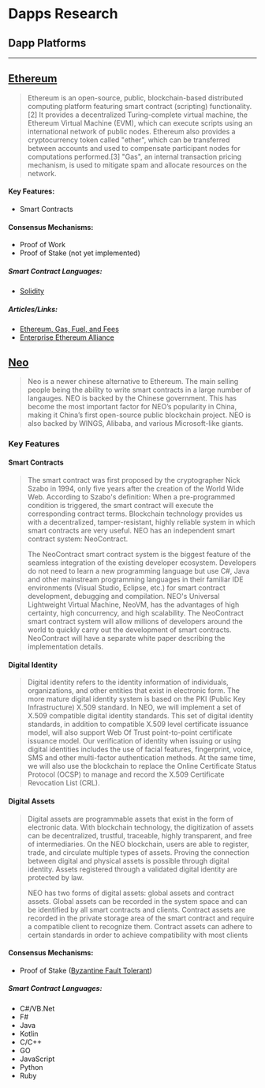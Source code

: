 # Dapps Research

## Dapp Platforms
----
## [Ethereum](https://www.ethereum.org/)

> Ethereum is an open-source, public, blockchain-based distributed computing 
platform featuring smart contract (scripting) functionality.[2] It provides
a decentralized Turing-complete virtual machine, the Ethereum Virtual Machine 
(EVM), which can execute scripts using an international network of public nodes.
Ethereum also provides a cryptocurrency token called "ether", which can be 
transferred between accounts and used to compensate participant nodes for 
computations performed.[3] "Gas", an internal transaction pricing mechanism, is
used to mitigate spam and allocate resources on the network.

#### Key Features:
  * Smart Contracts

#### Consensus Mechanisms:
  * Proof of Work
  * Proof of Stake (not yet implemented)

##### Smart Contract Languages:
 * [Solidity](https://solidity.readthedocs.io/en/develop/)

##### Articles/Links:

 * [Ethereum, Gas, Fuel, and Fees](https://media.consensys.net/ethereum-gas-fuel-and-fees-3333e17fe1dc)
 * [Enterprise Ethereum Alliance](https://entethalliance.org/)


## [Neo](https://www.neo.org)

> Neo is a newer chinese alternative to Ethereum. The main selling people being the
ability to write smart contracts in a large number of langauges.  NEO is backed
by the Chinese government. This has become the most important factor for NEO’s
popularity in China, making it China’s first open-source public blockchain
project. NEO is also backed by WINGS, Alibaba, and various Microsoft-like
giants.

### Key Features

#### Smart Contracts
> The smart contract was first proposed by the cryptographer Nick Szabo in 1994,
> only five years after the creation of the World Wide Web. According to Szabo's
> definition: When a pre-programmed condition is triggered, the smart contract
> will execute the corresponding contract terms. Blockchain technology provides
> us with a decentralized, tamper-resistant, highly reliable system in which
> smart contracts are very useful. NEO has an independent smart contract system:
> NeoContract.
>
> The NeoContract smart contract system is the biggest feature of the seamless
> integration of the existing developer ecosystem. Developers do not need to
> learn a new programming language but use C#, Java and other mainstream
> programming languages in their familiar IDE environments (Visual Studio,
> Eclipse, etc.) for smart contract development, debugging and compilation.
> NEO's Universal Lightweight Virtual Machine, NeoVM, has the advantages of high
> certainty, high concurrency, and high scalability. The NeoContract smart
> contract system will allow millions of developers around the world to quickly
> carry out the development of smart contracts. NeoContract will have a separate
> white paper describing the implementation details.

#### Digital Identity

> Digital identity refers to the identity information of individuals,
> organizations, and other entities that exist in electronic form. The more
> mature digital identity system is based on the PKI (Public Key Infrastructure)
> X.509 standard. In NEO, we will implement a set of X.509 compatible digital
> identity standards. This set of digital identity standards, in addition to
> compatible X.509 level certificate issuance model, will also support Web Of
> Trust point-to-point certificate issuance model. Our verification of identity
> when issuing or using digital identities includes the use of facial features,
> fingerprint, voice, SMS and other multi-factor authentication methods. At the
> same time, we will also use the blockchain to replace the Online Certificate
> Status Protocol (OCSP) to manage and record the X.509 Certificate Revocation
> List (CRL).

#### Digital Assets

> Digital assets are programmable assets that exist in the form of electronic
> data.  With blockchain technology, the digitization of assets can be
> decentralized, trustful, traceable, highly transparent, and free of
> intermediaries. On the NEO blockchain, users are able to register, trade, and
> circulate multiple types of assets. Proving the connection between digital and
> physical assets is possible through digital identity. Assets registered through
> a validated digital identity are protected by law. 
>
> NEO has two forms of digital assets: global assets and contract assets. Global
> assets can be recorded in the system space and can be identified by all smart
> contracts and clients. Contract assets are recorded in the private storage area
> of the smart contract and require a compatible client to recognize them.
> Contract assets can adhere to certain standards in order to achieve
> compatibility with most clients 

#### Consensus Mechanisms:
  * Proof of Stake ([Byzantine Fault Tolerant](https://en.wikipedia.org/wiki/Byzantine_fault_tolerance))

#####  Smart Contract Languages:
  * C#/VB.Net
  * F#
  * Java
  * Kotlin
  * C/C++
  * GO
  * JavaScript
  * Python
  * Ruby 

